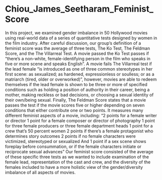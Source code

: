 # Chiou_James_Seetharam_Feminist_Score
In this project, we examined gender imbalance in 50 Hollywood movies using real-world data of a series of quantitative tests designed by women in the film industry. After careful discussion, our group’s definition of a feminist score was the average of three tests, The Ko Test, The Feldman Score, and the The Villarreal Test. A movie passed the Ko Test passes if “there’s a non-white, female-identifying person in the film who speaks in five or more scene and speaks English”. A movie fails The Villarreal test if the lead female “is introduced as one of three common stereotypes in her first scene: as sexualized; as hardened, expressionless or soulless; or as a matriarch (tired, older or overworked)”, however, movies are able to redeem themselves if the lead female is shown to be three or more of specified conditions such as holding a position of authority in their career, being a mother, making reckless or bad decisions, or choosing a sexual identity of their own/being sexual. Finally, The Feldman Score states that a movie passes the test if the movie scores five or higher depending on seven conditions that either contribute one or two points. It measures many different feminist aspects of a movie, including:
“2 points for a female writer or director
1 point for a female composer or director of photography
1 point for three female producers or three female department heads
1 point for a crew that’s 50 percent women
2 points if there’s a female protagonist who determines story outcomes
2 points if no female characters were victimized, stereotyped or sexualized
And 1 point if a sex scene shows foreplay before consummation, or if the female characters initiate or reciprocate sexual advances”
Our feminist score consisted of the average of these specific three tests as we wanted to include examination of the female lead, representation of the cast and crew, and the diversity of the females included to have a more holistic view of the gender/diversity imbalance of all aspects of movies.
